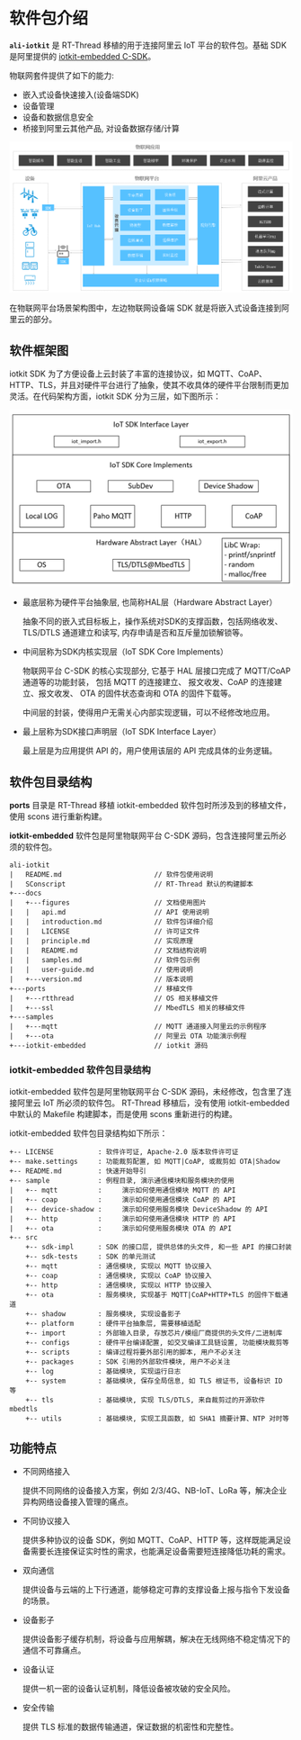 # 软件包介绍

**`ali-iotkit`** 是 RT-Thread 移植的用于连接阿里云 IoT 平台的软件包。基础 SDK 是阿里提供的 [iotkit-embedded C-SDK](https://github.com/aliyun/iotkit-embedded)。

物联网套件提供了如下的能力:

- 嵌入式设备快速接入(设备端SDK)
- 设备管理
- 设备和数据信息安全
- 桥接到阿里云其他产品, 对设备数据存储/计算

![阿里云物联网平台场景架构图](./figures/AliyunIoTPlatformSceneArchitecture_dae1q2wqsddeewdr.png)

在物联网平台场景架构图中，左边物联网设备端 SDK 就是将嵌入式设备连接到阿里云的部分。

## 软件框架图

iotkit SDK 为了方便设备上云封装了丰富的连接协议，如 MQTT、CoAP、HTTP、TLS，并且对硬件平台进行了抽象，使其不收具体的硬件平台限制而更加灵活。在代码架构方面，iotkit SDK 分为三层，如下图所示：

![iotkit SDK 软件框架图](./figures/AliyunIoTKitSDKArch_AFDdedfafe3gvdas.png)

- 最底层称为硬件平台抽象层, 也简称HAL层（Hardware Abstract Layer）
  
    抽象不同的嵌入式目标板上，操作系统对SDK的支撑函数，包括网络收发、 TLS/DTLS 通道建立和读写, 内存申请是否和互斥量加锁解锁等。

- 中间层称为SDK内核实现层（IoT SDK Core Implements）

    物联网平台 C-SDK 的核心实现部分, 它基于 HAL 层接口完成了 MQTT/CoAP 通道等的功能封装， 包括 MQTT 的连接建立、 报文收发、CoAP 的连接建立、报文收发、 OTA 的固件状态查询和 OTA 的固件下载等。

    中间层的封装，使得用户无需关心内部实现逻辑，可以不经修改地应用。

- 最上层称为SDK接口声明层（IoT SDK Interface Layer）

    最上层是为应用提供 API 的，用户使用该层的 API 完成具体的业务逻辑。

## 软件包目录结构

**ports** 目录是 RT-Thread 移植 iotkit-embedded 软件包时所涉及到的移植文件，使用 scons 进行重新构建。 

**iotkit-embedded** 软件包是阿里物联网平台 C-SDK 源码，包含连接阿里云所必须的软件包。

```shell
ali-iotkit
|   README.md                       // 软件包使用说明
|   SConscript                      // RT-Thread 默认的构建脚本
+---docs
|   +---figures                     // 文档使用图片
|   |   api.md                      // API 使用说明
|   |   introduction.md             // 软件包详细介绍
|   |   LICENSE                     // 许可证文件
|   |   principle.md                // 实现原理
|   |   README.md                   // 文档结构说明
|   |   samples.md                  // 软件包示例
|   |   user-guide.md               // 使用说明
|   +---version.md                  // 版本说明
+---ports                           // 移植文件
|   +---rtthread                    // OS 相关移植文件
|   +---ssl                         // MbedTLS 相关的移植文件
+---samples
|   +---mqtt                        // MQTT 通道接入阿里云的示例程序
|   +---ota                         // 阿里云 OTA 功能演示例程
+---iotkit-embedded                 // iotkit 源码
```

### iotkit-embedded 软件包目录结构

iotkit-embedded 软件包是阿里物联网平台 C-SDK 源码，未经修改，包含里了连接阿里云 IoT 所必须的软件包。 RT-Thread 移植后，没有使用 iotkit-embedded 中默认的 Makefile 构建脚本，而是使用 scons 重新进行的构建。

iotkit-embedded 软件包目录结构如下所示：

```shell
+-- LICENSE           : 软件许可证, Apache-2.0 版本软件许可证
+-- make.settings     : 功能裁剪配置, 如 MQTT|CoAP, 或裁剪如 OTA|Shadow
+-- README.md         : 快速开始导引
+-- sample            : 例程目录, 演示通信模块和服务模块的使用
|   +-- mqtt          :     演示如何使用通信模块 MQTT 的 API
|   +-- coap          :     演示如何使用通信模块 CoAP 的 API
|   +-- device-shadow :     演示如何使用服务模块 DeviceShadow 的 API
|   +-- http          :     演示如何使用通信模块 HTTP 的 API
|   +-- ota           :     演示如何使用服务模块 OTA 的 API
+-- src
    +-- sdk-impl      : SDK 的接口层, 提供总体的头文件, 和一些 API 的接口封装
    +-- sdk-tests     : SDK 的单元测试
    +-- mqtt          : 通信模块, 实现以 MQTT 协议接入
    +-- coap          : 通信模块, 实现以 CoAP 协议接入
    +-- http          : 通信模块, 实现以 HTTP 协议接入
    +-- ota           : 服务模块, 实现基于 MQTT|CoAP+HTTP+TLS 的固件下载通道
    +-- shadow        : 服务模块, 实现设备影子
    +-- platform      : 硬件平台抽象层, 需要移植适配
    +-- import        : 外部输入目录, 存放芯片/模组厂商提供的头文件/二进制库
    +-- configs       : 硬件平台编译配置, 如交叉编译工具链设置, 功能模块裁剪等
    +-- scripts       : 编译过程将要外部引用的脚本, 用户不必关注
    +-- packages      : SDK 引用的外部软件模块, 用户不必关注
    +-- log           : 基础模块, 实现运行日志
    +-- system        : 基础模块, 保存全局信息, 如 TLS 根证书, 设备标识 ID 等
    +-- tls           : 基础模块, 实现 TLS/DTLS, 来自裁剪过的开源软件 mbedtls
    +-- utils         : 基础模块, 实现工具函数, 如 SHA1 摘要计算、NTP 对时等
```

## 功能特点

- 不同网络接入

    提供不同网络的设备接入方案，例如 2/3/4G、NB-IoT、LoRa 等，解决企业异构网络设备接入管理的痛点。

- 不同协议接入
    
    提供多种协议的设备 SDK，例如 MQTT、CoAP、HTTP 等，这样既能满足设备需要长连接保证实时性的需求，也能满足设备需要短连接降低功耗的需求。

- 双向通信

    提供设备与云端的上下行通道，能够稳定可靠的支撑设备上报与指令下发设备的场景。

- 设备影子
    
    提供设备影子缓存机制，将设备与应用解耦，解决在无线网络不稳定情况下的通信不可靠痛点。

- 设备认证
    
    提供一机一密的设备认证机制，降低设备被攻破的安全风险。

- 安全传输
    
    提供 TLS 标准的数据传输通道，保证数据的机密性和完整性。
